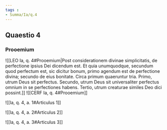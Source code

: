 ```yaml
---
tags : 
- Summa/Ia/q.4
---
```


## Quaestio 4

### Prooemium

![[LEO Ia, q. 4#Prooemium|Post considerationem divinae simplicitatis, de perfectione ipsius Dei dicendum est. Et quia unumquodque, secundum quod perfectum est, sic dicitur bonum, primo agendum est de perfectione divina; secundo de eius bonitate. Circa primum quaeruntur tria. Primo, utrum Deus sit perfectus. Secundo, utrum Deus sit universaliter perfectus omnium in se perfectiones habens. Tertio, utrum creaturae similes Deo dici possint.]]
![[CERF Ia, q. 4#Prooemium]]

![[Ia, q. 4, a. 1#Articulus 1]]

![[Ia, q. 4, a. 2#Articulus 2]]

![[Ia, q. 4, a. 3#Articulus 3]]

